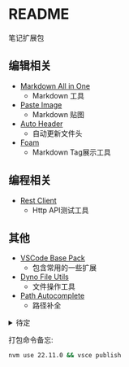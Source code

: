 # README

笔记扩展包

## 编辑相关

- [Markdown All in One](https://marketplace.visualstudio.com/items?itemName=yzhang.markdown-all-in-one)
  - Markdown 工具
- [Paste Image](https://marketplace.visualstudio.com/items?itemName=mushan.vscode-paste-image)
  - Markdown 贴图
- [Auto Header](https://marketplace.visualstudio.com/items?itemName=anaer.vscode-auto-header)
  - 自动更新文件头
- [Foam](https://marketplace.visualstudio.com/items?itemName=foam.foam-vscode)
  - Markdown Tag展示工具

## 编程相关

- [Rest Client](https://marketplace.visualstudio.com/items?itemName=humao.rest-client)
  - Http API测试工具

## 其他

- [VSCode Base Pack](https://marketplace.visualstudio.com/items?itemName=anaer.vscode-base-pack)
  - 包含常用的一些扩展
- [Dyno File Utils](https://marketplace.visualstudio.com/items?itemName=dyno-nguyen.vscode-dynofileutils)
  - 文件操作工具
- [Path Autocomplete](https://marketplace.visualstudio.com/items?itemName=ionutvmi.path-autocomplete)
  - 路径补全

<details>
<summary> 待定 </summary>

- [markdown-tags](https://marketplace.visualstudio.com/items?itemName=SimVet.markdown-tags)
  - markdown 标签
- [Terminal Code Runner](https://marketplace.visualstudio.com/items?itemName=zardoy.terminal-code-runner)
  - 终端代码执行
- [Thunder Client](https://marketplace.visualstudio.com/items?itemName=rangav.vscode-thunder-client)
  - 类似 PostMan, 大于 v2.6.2 版本的Git Sync为付费订阅功能
- [Markdown Link Updater](https://marketplace.visualstudio.com/items?itemName=mathiassoeholm.markdown-link-updater)
  - 调整文档路径时, 自动更新图片链接, 很方便
- [GitDoc](https://marketplace.visualstudio.com/items?itemName=vsls-contrib.gitdoc)
  - 自动同步Git, 免除手动提交操作
- [markdown-memo](https://marketplace.visualstudio.com/items?itemName=svsool.markdown-memo)
  - 替换foam, 支持wikilink
- [vscode-httpyac](https://marketplace.visualstudio.com/items?itemName=anweber.vscode-httpyac)
  - 兼容rest client, 舒适度差点
- [Codeiume](https://marketplace.visualstudio.com/items?itemName=codeium.codeium)
  - 代码补全, 新版体验好点, 直接放base包中
- [vscode-drawio](https://marketplace.visualstudio.com/items?itemName=eightHundreds.vscode-drawio)
  - 集成 drawio 画流程图

</details>

[扩展图标]: https://www.iconfinder.com/icons/1519778/book_colorful_notebook_office_school_icon

打包命令备忘:

```sh
nvm use 22.11.0 && vsce publish
```